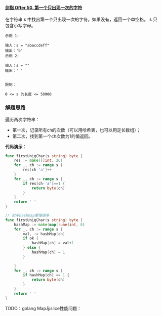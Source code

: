 #### [剑指 Offer 50. 第一个只出现一次的字符](https://leetcode.cn/problems/di-yi-ge-zhi-chu-xian-yi-ci-de-zi-fu-lcof/)

在字符串 s 中找出第一个只出现一次的字符。如果没有，返回一个单空格。 s 只包含小写字母。

```
示例 1:

输入：s = "abaccdeff"
输出：'b'
示例 2:

输入：s = "" 
输出：' '


限制：

0 <= s 的长度 <= 50000
```



### 解题思路

遍历两次字符串：

- 第一次，记录所有ch的次数（可以用哈希表，也可以用定长数组）；
- 第二次，找到第一个ch次数为1的值返回。

**代码演示：**

```go
func firstUniqChar(s string) byte {
    res := make([]int, 26)
    for _, ch := range s {
        res[ch-'a']++ 
    }
    for _, ch := range s {
        if res[ch-'a']==1 { 
            return byte(ch)
        }
    }
    return ' '
} 

// 似乎hashmap要慢很多
func firstUniqChar(s string) byte {
    hashMap := make(map[rune]int, 0)
    for _, ch := range s {
        val, := hashMap[ch]
        if ok {
            hashMap[ch] = val+1
        } else {
            hashMap[ch] = 1
        }
        
    }
    for _, ch := range s {
        if hashMap[ch] == 1 { 
            return byte(ch)
        }
    }
    return ' '
} 

```



TODO：golang Map与slice性能问题：